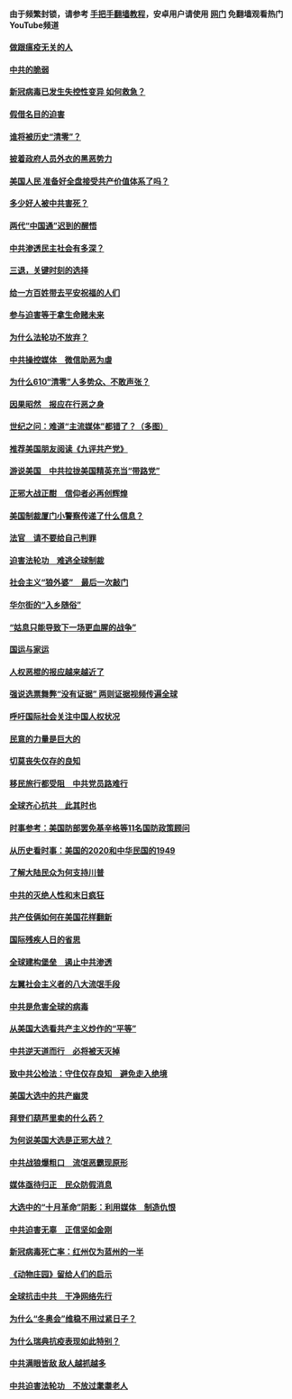 #### 由于频繁封锁，请参考 [手把手翻墙教程](https://github.com/gfw-breaker/guides/wiki/)，安卓用户请使用 [网门](https://github.com/gfw-breaker/nogfw/blob/master/dl.md?t=01070100) 免翻墙观看热门YouTube频道 

#### [做跟瘟疫无关的人](../pages/251/418171.md?t=01070100) 

#### [中共的脆弱](../pages/251/418196.md?t=01070100) 

#### [新冠病毒已发生失控性变异 如何救急？](../pages/251/418032.md?t=01070100) 

#### [假借名目的迫害](../pages/251/418055.md?t=01070100) 

#### [谁将被历史“清零”？](../pages/251/417485.md?t=01070100) 

#### [披着政府人员外衣的黑恶势力](../pages/251/417442.md?t=01070100) 

#### [美国人民 准备好全盘接受共产价值体系了吗？](../pages/251/417491.md?t=01070100) 

#### [多少好人被中共害死？](../pages/251/417144.md?t=01070100) 

#### [两代“中国通”迟到的醒悟](../pages/251/417064.md?t=01070100) 

#### [中共渗透民主社会有多深？](../pages/251/417063.md?t=01070100) 

#### [三退，关键时刻的选择](../pages/251/416969.md?t=01070100) 

#### [给一方百姓带去平安祝福的人们](../pages/251/416941.md?t=01070100) 

#### [参与迫害等于拿生命赌未来](../pages/251/416856.md?t=01070100) 

#### [为什么法轮功不放弃？](../pages/251/416864.md?t=01070100) 

#### [中共操控媒体　微信助恶为虐](../pages/251/416724.md?t=01070100) 

#### [为什么610“清零”人多势众、不敢声张？](../pages/251/416632.md?t=01070100) 

#### [因果昭然　报应在行恶之身](../pages/251/416582.md?t=01070100) 

#### [世纪之问：难道“主流媒体”都错了？（多图）](../pages/251/416571.md?t=01070100) 

#### [推荐美国朋友阅读《九评共产党》](../pages/251/416510.md?t=01070100) 

#### [游说美国　中共拉拢美国精英充当“带路党”](../pages/251/416529.md?t=01070100) 

#### [正邪大战正酣　信仰者必再创辉煌](../pages/251/416433.md?t=01070100) 

#### [美国制裁厦门小警察传递了什么信息？](../pages/251/416432.md?t=01070100) 

#### [法官　请不要给自己判罪](../pages/251/416379.md?t=01070100) 

#### [迫害法轮功　难逃全球制裁](../pages/251/416380.md?t=01070100) 

#### [社会主义“狼外婆”　最后一次敲门](../pages/251/416394.md?t=01070100) 

#### [华尔街的“入乡随俗”](../pages/251/416395.md?t=01070100) 

#### [“姑息只能导致下一场更血腥的战争”](../pages/251/416223.md?t=01070100) 

#### [国运与家运](../pages/251/416224.md?t=01070100) 

#### [人权恶棍的报应越来越近了](../pages/251/416276.md?t=01070100) 

#### [强说选票舞弊“没有证据” 两则证据视频传遍全球](../pages/251/416227.md?t=01070100) 

#### [呼吁国际社会关注中国人权状况](../pages/251/416135.md?t=01070100) 

#### [民意的力量是巨大的](../pages/251/416222.md?t=01070100) 

#### [切莫丧失仅存的良知](../pages/251/416134.md?t=01070100) 

#### [移民旅行都受阻　中共党员路难行](../pages/251/416033.md?t=01070100) 

#### [全球齐心抗共　此其时也](../pages/251/415989.md?t=01070100) 

#### [时事参考：美国防部罢免基辛格等11名国防政策顾问](../pages/251/415970.md?t=01070100) 

#### [从历史看时事：美国的2020和中华民国的1949](../pages/251/415949.md?t=01070100) 

#### [了解大陆民众为何支持川普](../pages/251/415950.md?t=01070100) 

#### [中共的灭绝人性和末日疯狂](../pages/251/415944.md?t=01070100) 

#### [共产伎俩如何在美国花样翻新](../pages/251/415908.md?t=01070100) 

#### [国际残疾人日的省思](../pages/251/415849.md?t=01070100) 

#### [全球建构堡垒　遏止中共渗透](../pages/251/415850.md?t=01070100) 

#### [左翼社会主义者的八大流氓手段](../pages/251/415802.md?t=01070100) 

#### [中共是危害全球的病毒](../pages/251/415569.md?t=01070100) 

#### [从美国大选看共产主义炒作的“平等”](../pages/251/415654.md?t=01070100) 

#### [中共逆天道而行　必将被天灭掉](../pages/251/415626.md?t=01070100) 

#### [致中共公检法：守住仅存良知　避免走入绝境](../pages/251/415627.md?t=01070100) 

#### [美国大选中的共产幽灵](../pages/251/415618.md?t=01070100) 

#### [拜登们葫芦里卖的什么药？](../pages/251/415531.md?t=01070100) 

#### [为何说美国大选是正邪大战？](../pages/251/415530.md?t=01070100) 

#### [中共战狼爆粗口　流氓恶霸现原形](../pages/251/415426.md?t=01070100) 

#### [媒体亟待归正　民众防假消息](../pages/251/415402.md?t=01070100) 

#### [大选中的“十月革命”阴影：利用媒体　制造仇恨](../pages/251/415334.md?t=01070100) 

#### [中共迫害无辜　正信坚如金刚](../pages/251/415307.md?t=01070100) 

#### [新冠病毒死亡率：红州仅为蓝州的一半](../pages/251/415164.md?t=01070100) 

#### [《动物庄园》留给人们的启示](../pages/251/415178.md?t=01070100) 

#### [全球抗击中共　干净网络先行](../pages/251/415096.md?t=01070100) 

#### [为什么“冬奥会”维稳不用过紧日子？](../pages/251/414949.md?t=01070100) 

#### [为什么瑞典抗疫表现如此特别？](../pages/251/414950.md?t=01070100) 

#### [中共满眼皆敌 敌人越抓越多](../pages/251/415053.md?t=01070100) 

#### [中共迫害法轮功　不放过耄耋老人](../pages/251/414994.md?t=01070100) 

